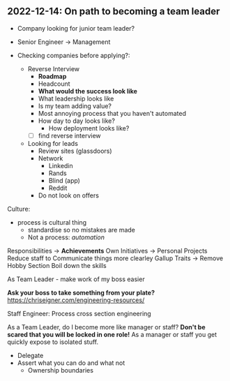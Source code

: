 ## 2022-12-14: On path to becoming a team leader

- Company looking for junior team leader?
- Senior Engineer -> Management


- Checking companies before applying?: 
    - Reverse Interview
        - **Roadmap**
        - Headcount
        - **What would the success look like**
        - What leadership looks like
        - Is my team adding value?
        - Most annoying process that you haven't automated
        - How day to day looks like?
            - How deployment looks like?
        - [ ] find reverse interview
    - Looking for leads
        - Review sites (glassdoors)
        - Network
            - Linkedin
            - Rands
            - Blind (app)
            - Reddit
        - Do not look on offers

Culture:
- process is cultural thing
    - standardise so no mistakes are made
    - Not a process: *automation*

Responsibilities -> **Achievements**
Own Initiatives -> Personal Projects
Reduce staff to 
Communicate things more clearley
Gallup Traits -> 
Remove Hobby Section
Boil down the skills

As Team Leader - make work of my boss easier

**Ask your boss to take something from your plate?**
https://chriseigner.com/engineering-resources/

Staff Engineer:
Process cross section engineering

As a Team Leader, do I become more like manager or staff?
**Don't be scared that you will be locked in one role!**
As a manager or staff you get quickly expose to isolated stuff.

- Delegate 
- Assert what you can do and what not
    - Ownership boundaries
